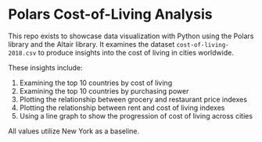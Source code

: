 # Polars Cost-of-Living Analysis

This repo exists to showcase data visualization with Python using the Polars library and the Altair library.
It examines the dataset `cost-of-living-2018.csv` to produce insights into the cost of living in cities worldwide.

These insights include:
1. Examining the top 10 countries by cost of living
2. Examining the top 10 countries by purchasing power
3. Plotting the relationship between grocery and restaurant price indexes
4. Plotting the relationship between rent and cost of living indexes
5. Using a line graph to show the progression of cost of living across cities

All values utilize New York as a baseline.
